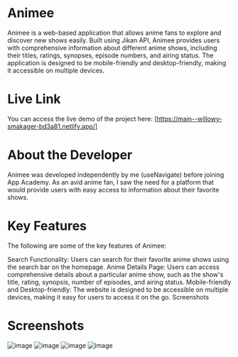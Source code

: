 # Animee
Animee is a web-based application that allows anime fans to explore and discover new shows easily. Built using Jikan API, Animee provides users with comprehensive information about different anime shows, including their titles, ratings, synopses, episode numbers, and airing status. The application is designed to be mobile-friendly and desktop-friendly, making it accessible on multiple devices.

# Live Link
You can access the live demo of the project here: [https://main--willowy-smakager-bd3a81.netlify.app/]

# About the Developer
Animee was developed independently by me (useNavigate) before joining App Academy. As an avid anime fan, I saw the need for a platform that would provide users with easy access to information about their favorite shows.

# Key Features
The following are some of the key features of Animee:

Search Functionality: Users can search for their favorite anime shows using the search bar on the homepage.
Anime Details Page: Users can access comprehensive details about a particular anime show, such as the show's title, rating, synopsis, number of episodes, and airing status.
Mobile-friendly and Desktop-friendly: The website is designed to be accessible on multiple devices, making it easy for users to access it on the go.
Screenshots

# Screenshots
![image](https://user-images.githubusercontent.com/106133580/216780143-c3be33ee-c42e-4336-8446-04025235b00d.png)
![image](https://user-images.githubusercontent.com/106133580/216780160-c86e1455-9ee6-4bb4-8c8e-58b29d2beaae.png)
![image](https://user-images.githubusercontent.com/106133580/216780184-75e71ea8-98db-4e0d-ba3c-31f189bc578c.png)
![image](https://user-images.githubusercontent.com/106133580/216780198-27d78279-f4ec-40e5-b5dc-8520da8545fa.png)

